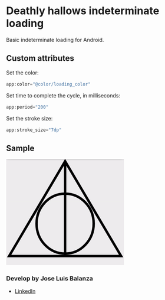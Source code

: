 # Deathly hallows indeterminate loading

Basic indeterminate loading for Android.


## Custom attributes
Set the color:
```java
app:color="@color/loading_color"
```

Set time to complete the cycle, in milliseconds:
```java
app:period="200"
```

Set the stroke size:
```java
app:stroke_size="7dp"
```



## Sample

![](art/preview.gif "Sample")


### Develop by Jose Luis Balanza

* [LinkedIn]

[LinkedIn]: <https://es.linkedin.com/in/jose-luis-balanza-b9246950>
